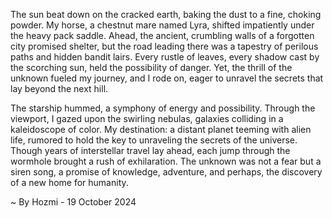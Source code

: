 
The sun beat down on the cracked earth, baking the dust to a fine, choking powder. My horse, a chestnut mare named Lyra, shifted impatiently under the heavy pack saddle. Ahead, the ancient, crumbling walls of a forgotten city promised shelter, but the road leading there was a tapestry of perilous paths and hidden bandit lairs.  Every rustle of leaves, every shadow cast by the scorching sun, held the possibility of danger. Yet, the thrill of the unknown fueled my journey, and I rode on, eager to unravel the secrets that lay beyond the next hill. 

The starship hummed, a symphony of energy and possibility.  Through the viewport, I gazed upon the swirling nebulas, galaxies colliding in a kaleidoscope of color. My destination: a distant planet teeming with alien life, rumored to hold the key to unraveling the secrets of the universe. Though years of interstellar travel lay ahead, each jump through the wormhole brought a rush of exhilaration.  The unknown was not a fear but a siren song, a promise of knowledge, adventure, and perhaps, the discovery of a new home for humanity. 

~ By Hozmi - 19 October 2024
